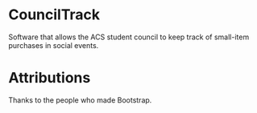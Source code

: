 # CouncilTrack
Software that allows the ACS student council to keep track of small-item purchases in social events.

# Attributions
Thanks to the people who made Bootstrap.